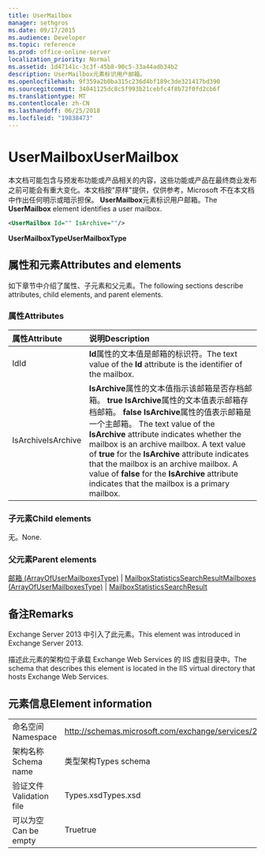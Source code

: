 ```yaml
---
title: UserMailbox
manager: sethgros
ms.date: 09/17/2015
ms.audience: Developer
ms.topic: reference
ms.prod: office-online-server
localization_priority: Normal
ms.assetid: 1d47141c-3c3f-45b8-90c5-33a44adb34b2
description: UserMailbox元素标识用户邮箱。
ms.openlocfilehash: 9f359a2b0ba315c236d4bf189c3de321417bd390
ms.sourcegitcommit: 34041125dc8c5f993b21cebfc4f8b72f0fd2cb6f
ms.translationtype: MT
ms.contentlocale: zh-CN
ms.lasthandoff: 06/25/2018
ms.locfileid: "19838473"
---
```

# <a name="usermailbox"></a><span data-ttu-id="e5a8d-103">UserMailbox</span><span class="sxs-lookup"><span data-stu-id="e5a8d-103">UserMailbox</span></span>

<span data-ttu-id="e5a8d-104">本文档可能包含与预发布功能或产品相关的内容，这些功能或产品在最终商业发布之前可能会有重大变化。本文档按"原样"提供，仅供参考，Microsoft 不在本文档中作出任何明示或暗示担保。 **UserMailbox**元素标识用户邮箱。</span><span class="sxs-lookup"><span data-stu-id="e5a8d-104">The **UserMailbox** element identifies a user mailbox.</span></span> 
  
```XML
<UserMailbox Id="" IsArchive=""/>
```

 <span data-ttu-id="e5a8d-105">**UserMailboxType**</span><span class="sxs-lookup"><span data-stu-id="e5a8d-105">**UserMailboxType**</span></span>
## <a name="attributes-and-elements"></a><span data-ttu-id="e5a8d-106">属性和元素</span><span class="sxs-lookup"><span data-stu-id="e5a8d-106">Attributes and elements</span></span>

<span data-ttu-id="e5a8d-107">如下章节中介绍了属性、子元素和父元素。</span><span class="sxs-lookup"><span data-stu-id="e5a8d-107">The following sections describe attributes, child elements, and parent elements.</span></span>
  
### <a name="attributes"></a><span data-ttu-id="e5a8d-108">属性</span><span class="sxs-lookup"><span data-stu-id="e5a8d-108">Attributes</span></span>

|<span data-ttu-id="e5a8d-109">**属性**</span><span class="sxs-lookup"><span data-stu-id="e5a8d-109">**Attribute**</span></span>|<span data-ttu-id="e5a8d-110">**说明**</span><span class="sxs-lookup"><span data-stu-id="e5a8d-110">**Description**</span></span>|
|:-----|:-----|
|<span data-ttu-id="e5a8d-111">Id</span><span class="sxs-lookup"><span data-stu-id="e5a8d-111">Id</span></span>  <br/> |<span data-ttu-id="e5a8d-112">**Id**属性的文本值是邮箱的标识符。</span><span class="sxs-lookup"><span data-stu-id="e5a8d-112">The text value of the **Id** attribute is the identifier of the mailbox.</span></span>  <br/> |
|<span data-ttu-id="e5a8d-113">IsArchive</span><span class="sxs-lookup"><span data-stu-id="e5a8d-113">IsArchive</span></span>  <br/> |<span data-ttu-id="e5a8d-p101">**IsArchive**属性的文本值指示该邮箱是否存档邮箱。 **true** **IsArchive**属性的文本值表示邮箱存档邮箱。 **false** **IsArchive**属性的值表示邮箱是一个主邮箱。 </span><span class="sxs-lookup"><span data-stu-id="e5a8d-p101">The text value of the **IsArchive** attribute indicates whether the mailbox is an archive mailbox. A text value of **true** for the **IsArchive** attribute indicates that the mailbox is an archive mailbox. A value of **false** for the **IsArchive** attribute indicates that the mailbox is a primary mailbox.  </span></span><br/> |
   
### <a name="child-elements"></a><span data-ttu-id="e5a8d-117">子元素</span><span class="sxs-lookup"><span data-stu-id="e5a8d-117">Child elements</span></span>

<span data-ttu-id="e5a8d-118">无。</span><span class="sxs-lookup"><span data-stu-id="e5a8d-118">None.</span></span>
  
### <a name="parent-elements"></a><span data-ttu-id="e5a8d-119">父元素</span><span class="sxs-lookup"><span data-stu-id="e5a8d-119">Parent elements</span></span>

<span data-ttu-id="e5a8d-120">[邮箱 (ArrayOfUserMailboxesType)](mailboxes-arrayofusermailboxestype.md) | [MailboxStatisticsSearchResult](mailboxstatisticssearchresult.md)</span><span class="sxs-lookup"><span data-stu-id="e5a8d-120">[Mailboxes (ArrayOfUserMailboxesType)](mailboxes-arrayofusermailboxestype.md) | [MailboxStatisticsSearchResult](mailboxstatisticssearchresult.md)</span></span>
  
## <a name="remarks"></a><span data-ttu-id="e5a8d-121">备注</span><span class="sxs-lookup"><span data-stu-id="e5a8d-121">Remarks</span></span>

<span data-ttu-id="e5a8d-122">Exchange Server 2013 中引入了此元素。</span><span class="sxs-lookup"><span data-stu-id="e5a8d-122">This element was introduced in Exchange Server 2013.</span></span>
  
<span data-ttu-id="e5a8d-123">描述此元素的架构位于承载 Exchange Web Services 的 IIS 虚拟目录中。</span><span class="sxs-lookup"><span data-stu-id="e5a8d-123">The schema that describes this element is located in the IIS virtual directory that hosts Exchange Web Services.</span></span>
  
## <a name="element-information"></a><span data-ttu-id="e5a8d-124">元素信息</span><span class="sxs-lookup"><span data-stu-id="e5a8d-124">Element information</span></span>

|||
|:-----|:-----|
|<span data-ttu-id="e5a8d-125">命名空间</span><span class="sxs-lookup"><span data-stu-id="e5a8d-125">Namespace</span></span>  <br/> |http://schemas.microsoft.com/exchange/services/2006/types  <br/> |
|<span data-ttu-id="e5a8d-126">架构名称</span><span class="sxs-lookup"><span data-stu-id="e5a8d-126">Schema name</span></span>  <br/> |<span data-ttu-id="e5a8d-127">类型架构</span><span class="sxs-lookup"><span data-stu-id="e5a8d-127">Types schema</span></span>  <br/> |
|<span data-ttu-id="e5a8d-128">验证文件</span><span class="sxs-lookup"><span data-stu-id="e5a8d-128">Validation file</span></span>  <br/> |<span data-ttu-id="e5a8d-129">Types.xsd</span><span class="sxs-lookup"><span data-stu-id="e5a8d-129">Types.xsd</span></span>  <br/> |
|<span data-ttu-id="e5a8d-130">可以为空</span><span class="sxs-lookup"><span data-stu-id="e5a8d-130">Can be empty</span></span>  <br/> |<span data-ttu-id="e5a8d-131">True</span><span class="sxs-lookup"><span data-stu-id="e5a8d-131">true</span></span>  <br/> |
   

